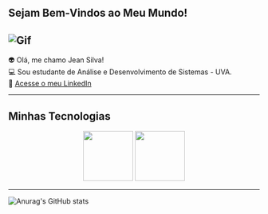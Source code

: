 ## Sejam Bem-Vindos ao Meu Mundo! 

![Gif](https://mir-s3-cdn-cf.behance.net/project_modules/fs/bbefa799786133.5efa9bf3d1b49.gif)
-----------------

👽 Olá, me chamo Jean Silva!<br>💻 Sou estudante de Análise e Desenvolvimento de Sistemas - UVA.<br>📨 [Acesse o meu LinkedIn](https://www.linkedin.com/in/zjeansilva/)

---------
## Minhas Tecnologias

<p align="center">
<img src="https://cdn.jsdelivr.net/gh/devicons/devicon@latest/icons/python/python-original.svg" width="100px">
<img src="https://cdn.jsdelivr.net/gh/devicons/devicon@latest/icons/github/github-original.svg" width="100px">
</p>

---------
![Anurag's GitHub stats](https://github-readme-stats.vercel.app/api?username=zjeansilva&show_icons=true&theme=radical)

<!--
**zjeansilva/zjeansilva** is a ✨ _special_ ✨ repository because its `README.md` (this file) appears on your GitHub profile.

Here are some ideas to get you started:

- 🔭 I’m currently working on ...
- 🌱 I’m currently learning ...
- 👯 I’m looking to collaborate on ...
- 🤔 I’m looking for help with ...
- 💬 Ask me about ...
- 📫 How to reach me: ...
- 😄 Pronouns: ...
- ⚡ Fun fact: ...
-->


[def]: https://github-readme-stats.vercel.app/api?username=anuraghazra&show_icons=true&theme=radical